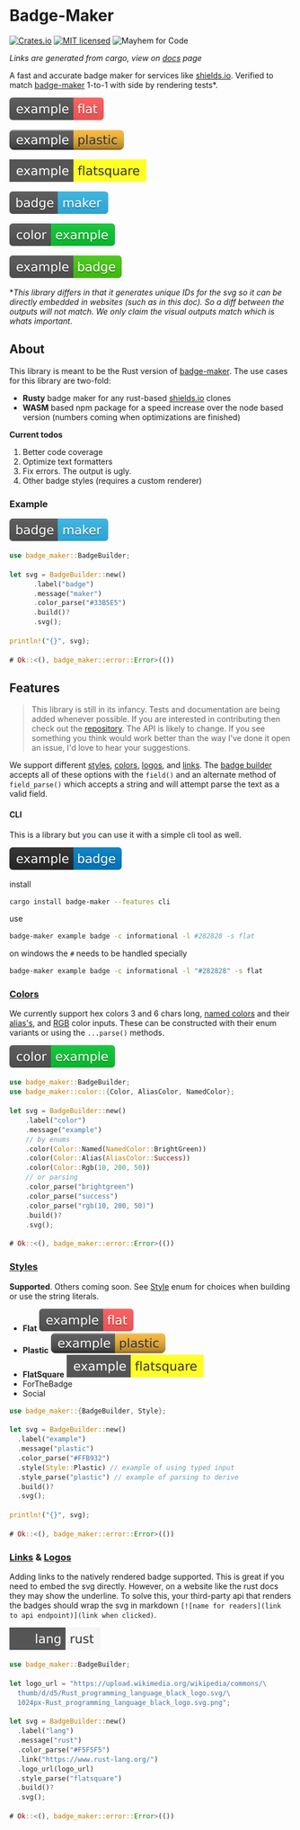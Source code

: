  # Badge-Maker
[![Crates.io][crates-badge]][crates-url]
[![MIT licensed][mit-badge]][mit-url]
![Mayhem for Code](https://mayhem.forallsecure.com/api/v2/namespace/makesoftwaresafe/project/badge-maker/badge.svg)

[crates-badge]: https://img.shields.io/crates/v/badge-maker.svg
[crates-url]: https://crates.io/crates/badge-maker
[mit-badge]: https://img.shields.io/badge/license-MIT-blue.svg
[mit-url]: https://github.com/cgbur/badge-maker/blob/master/LICENSE

_Links are generated from cargo, view on [docs](https://docs.rs/badge-maker/0.1.1/badge_maker/) page_


 A fast and accurate badge maker for services like [shields.io](https://shields.io/). Verified to
 match [badge-maker](https://www.npmjs.com/package/badge-maker) 1-to-1 with side by rendering tests*.

 ![example_flat][flat]

 ![example_plastic][plastic]

 ![example_flat_square][flatsquare]

 ![example_badge_maker][badge_maker]

 ![example_color][example_color]

 ![example_badge][example_badge]

 [flat]: https://raw.githubusercontent.com/cgbur/badge-maker/master/doc_svgs/example_flat.svg
 [plastic]: https://raw.githubusercontent.com/cgbur/badge-maker/master/doc_svgs/example_plastic.svg
 [flatsquare]: https://raw.githubusercontent.com/cgbur/badge-maker/master/doc_svgs/example_flatsquare.svg
 [badge_maker]: https://raw.githubusercontent.com/cgbur/badge-maker/master/doc_svgs/example_badge_maker.svg
 [example_color]: https://raw.githubusercontent.com/cgbur/badge-maker/master/doc_svgs/example_color.svg
 [example_badge]: https://raw.githubusercontent.com/cgbur/badge-maker/master/doc_svgs/example_badge.svg
 [example_cli]: https://raw.githubusercontent.com/cgbur/badge-maker/master/doc_svgs/example_cli.svg
 [link_logo]: https://raw.githubusercontent.com/cgbur/badge-maker/master/doc_svgs/example_link_logo.svg
*_This library differs in that it generates unique IDs for the svg so it can be directly
  embedded in websites (such as in this doc). So a diff between the outputs will not match. We
 only claim the visual outputs match which is whats important._

 ## About

 This library is meant to be the Rust version of
 [badge-maker](https://www.npmjs.com/package/badge-maker).
 The use cases for this library are two-fold:
  * **Rusty** badge maker for any rust-based [shields.io](https://shields.io/) clones
  * **WASM** based npm package for a speed increase over the node based version (numbers coming when
 optimizations are finished)

 **Current todos**
  1. Better code coverage
  2. Optimize text formatters
  3. Fix errors. The output is ugly.
  4. Other badge styles (requires a custom renderer)

 ### Example
![example_badge_maker][badge_maker]
 ```rust
 use badge_maker::BadgeBuilder;

 let svg = BadgeBuilder::new()
       .label("badge")
       .message("maker")
       .color_parse("#33B5E5")
       .build()?
       .svg();

 println!("{}", svg);

 # Ok::<(), badge_maker::error::Error>(())
 ```

 ## Features
 > This library is still in its infancy. Tests and documentation are being added whenever
 possible. If you are interested in contributing then check out the [repository](https://github.com/cgbur/badge-maker).
 The API is likely to change. If you see something you think would work better than
 the way I've done it open an issue, I'd love to hear your suggestions.

 We support different [styles](Style), [colors](color::Color), [logos](Logo), and [links](Links). The
 [badge builder](BadgeBuilder) accepts all of these options with the `field()` and an
 alternate method of `field_parse()` which accepts a string and will attempt parse the text as
 a valid field.

 #### CLI

 This is a library but you can use it with a simple cli tool as well.

 ![cli][example_cli]

 install
 ```bash
 cargo install badge-maker --features cli
 ```
 use
 ```bash
 badge-maker example badge -c informational -l #282828 -s flat
 ```
 on windows the `#` needs to be handled specially
 ```bash
 badge-maker example badge -c informational -l "#282828" -s flat
 ```


 ### [Colors](Color)

 We currently support hex colors 3 and 6 chars long, [named colors](color::NamedColor)
 and their [alias's](color::AliasColor), and [RGB](color::Color::Rgb) color inputs. These can be constructed
 with their enum variants or using the `...parse()` methods.

![example_color][example_color]

 ```rust
 use badge_maker::BadgeBuilder;
 use badge_maker::color::{Color, AliasColor, NamedColor};

 let svg = BadgeBuilder::new()
     .label("color")
     .message("example")
     // by enums
     .color(Color::Named(NamedColor::BrightGreen))
     .color(Color::Alias(AliasColor::Success))
     .color(Color::Rgb(10, 200, 50))
     // or parsing
     .color_parse("brightgreen")
     .color_parse("success")
     .color_parse("rgb(10, 200, 50)")
     .build()?
     .svg();

 # Ok::<(), badge_maker::error::Error>(())
 ```


 ### [Styles](Style)
 **Supported**. Others coming soon. See [Style](Style) enum for choices when
 building or use the string literals.

  - **Flat** ![example_flat][flat]
  - **Plastic** ![example_plastic][plastic]
  - **FlatSquare** ![example_flat_square][flatsquare]
  - ForTheBadge
  - Social

 ```rust
 use badge_maker::{BadgeBuilder, Style};

 let svg = BadgeBuilder::new()
   .label("example")
   .message("plastic")
   .color_parse("#FFB932")
   .style(Style::Plastic) // example of using typed input
   .style_parse("plastic") // example of parsing to derive
   .build()?
   .svg();

 println!("{}", svg);

 # Ok::<(), badge_maker::error::Error>(())
 ```

 ### [Links](Links) & [Logos](Logo)
 Adding links to the natively rendered badge supported. This is great if you need
 to embed the svg directly. However, on a website like the rust docs they may show
 the underline. To solve this, your third-party api that renders the badges should
 wrap the svg in markdown `[![name for readers](link to api endpoint)](link when clicked)`.


![example_link_logo][link_logo]
 ```rust
 use badge_maker::BadgeBuilder;

 let logo_url = "https://upload.wikimedia.org/wikipedia/commons/\
   thumb/d/d5/Rust_programming_language_black_logo.svg/\
   1024px-Rust_programming_language_black_logo.svg.png";

 let svg = BadgeBuilder::new()
   .label("lang")
   .message("rust")
   .color_parse("#F5F5F5")
   .link("https://www.rust-lang.org/")
   .logo_url(logo_url)
   .style_parse("flatsquare")
   .build()?
   .svg();

 # Ok::<(), badge_maker::error::Error>(())
 ```
